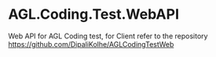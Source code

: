 # AGL.Coding.Test.WebAPI
Web API for AGL Coding test, for Client refer to the repository https://github.com/DipaliKolhe/AGLCodingTestWeb

